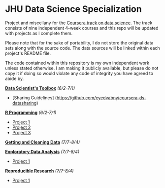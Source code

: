 JHU Data Science Specialization
===============================

Project and miscellany for the [Coursera track on data science](https://www.coursera.org/specialization/jhudatascience/1/overview). The track consists of nine independent 4-week courses and this repo will be updated with projects as I complete them.

Please note that for the sake of portability, I do not store the original data sets along with the source code. The data sources will be linked within each project's README file.

The code contained within this repository is my own independent work unless stated otherwise. I am making it publicly available, but please do not copy it if doing so would violate any code of integrity you have agreed to abide by.

[**Data Scientist's Toolbox**](https://www.coursera.org/course/datascitoolbox) *(6/2-7/1)*
* [Sharing Guidelines] (https://github.com/eyedvabny/coursera-ds-datasharing)

[**R Programming**](https://www.coursera.org/course/rprog) *(6/2-7/1)*
* [Project 1](R_prj1)
* [Project 2](https://github.com/eyedvabny/coursera-ds-Rprj2)
* [Project 3](R_prj3)

[**Getting and Cleaning Data**](https://www.coursera.org/course/getdata) *(7/7-8/4)*

[**Exploratory Data Analysis**](https://www.coursera.org/course/exdata) *(7/7-8/4)*
* [Project 1](https://github.com/eyedvabny/ExData_Plotting1)

[**Reproducible Research**](https://www.coursera.org/course/repdata) *(7/7-8/4)*
* [Project 1](https://github.com/eyedvabny/coursera-ds-RRprj1)
